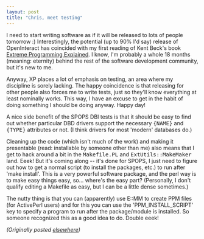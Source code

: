 ```yaml
---
layout: post
title: "Chris, meet testing"
---
```




<p>I need to start writing software as if it will be
released to lots of people tomorrow :) Interestingly, the
potential (up to 90% I'd say) release of OpenInteract has
coincided with my first reading of Kent Beck's book <a
href="http://www1.fatbrain.com/asp/bookinfo/bookinfo.asp?theisbn=0201616416">Extreme
Programming Explained</a>. I know, I'm probably a whole 18
months (meaning: eternity) behind the rest of the software
development community, but it's new to me.

<p>Anyway, XP places a lot of emphasis on testing, an area
where my discipline is sorely lacking. The happy coincidence
is that releasing for other people also forces me to write
tests, just so they'll know everything at least nominally
works. This way, I have an excuse to get in the habit of
doing something I should be doing anyway. Happy day!

<p>A nice side benefit of the SPOPS DBI tests is that it
should be easy to find out whether particular DBD drivers
support the necessary <tt>{NAME}</tt> and <tt>{TYPE}</tt> attributes or not.
(I think drivers for most 'modern' databases do.)

<p>Cleaning up the code (which isn't much of the work) and
making it presentable (read: installable by someone other
than me) also means that I get to hack around a bit in the
<tt>Makefile.PL</tt> and <tt>ExtUtils::MakeMaker</tt> land. Eeek! But it's
coming along -- it's done for SPOPS, I just need to figure
out how to get a normal script (to install the packages,
etc.) to run after 'make install'. This is a very powerful
software package, and the perl way is to make easy things
easy, so... where's the easy part? (Personally, I don't
qualify editing a Makefile as easy, but I can be a little
dense sometimes.)

<p>The nutty thing is that you can (apparently) use
E::MM to create PPM files (for ActivePerl users) and for
this you can use the 'PPM_INSTALL_SCRIPT' key to specify a
program to run after the package/module is installed. So
someone recognized this as a good idea to do. Double
eeek!

<p><em>(Originally posted <a href="http://www.advogato.org/person/cwinters/diary.html?start=20">elsewhere</a>)</em></p>


